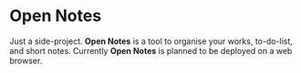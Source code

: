# Open Notes
Just a side-project. <b>Open Notes</b> is a tool to organise your works, to-do-list, and short notes. Currently <b>Open Notes</b> is planned to be deployed on a web browser.
